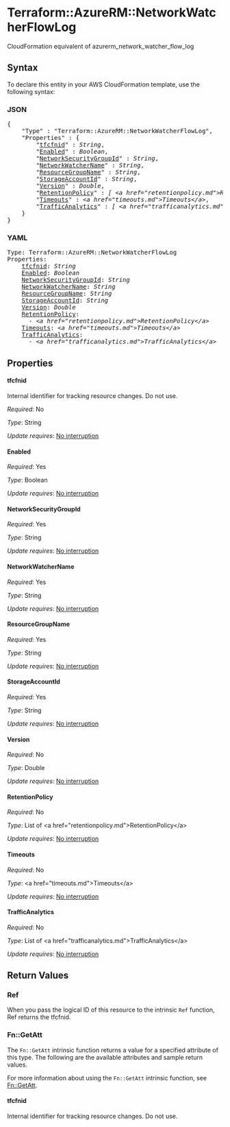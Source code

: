 # Terraform::AzureRM::NetworkWatcherFlowLog

CloudFormation equivalent of azurerm_network_watcher_flow_log

## Syntax

To declare this entity in your AWS CloudFormation template, use the following syntax:

### JSON

<pre>
{
    "Type" : "Terraform::AzureRM::NetworkWatcherFlowLog",
    "Properties" : {
        "<a href="#tfcfnid" title="tfcfnid">tfcfnid</a>" : <i>String</i>,
        "<a href="#enabled" title="Enabled">Enabled</a>" : <i>Boolean</i>,
        "<a href="#networksecuritygroupid" title="NetworkSecurityGroupId">NetworkSecurityGroupId</a>" : <i>String</i>,
        "<a href="#networkwatchername" title="NetworkWatcherName">NetworkWatcherName</a>" : <i>String</i>,
        "<a href="#resourcegroupname" title="ResourceGroupName">ResourceGroupName</a>" : <i>String</i>,
        "<a href="#storageaccountid" title="StorageAccountId">StorageAccountId</a>" : <i>String</i>,
        "<a href="#version" title="Version">Version</a>" : <i>Double</i>,
        "<a href="#retentionpolicy" title="RetentionPolicy">RetentionPolicy</a>" : <i>[ &lt;a href=&#34;retentionpolicy.md&#34;&gt;RetentionPolicy&lt;/a&gt;, ... ]</i>,
        "<a href="#timeouts" title="Timeouts">Timeouts</a>" : <i>&lt;a href=&#34;timeouts.md&#34;&gt;Timeouts&lt;/a&gt;</i>,
        "<a href="#trafficanalytics" title="TrafficAnalytics">TrafficAnalytics</a>" : <i>[ &lt;a href=&#34;trafficanalytics.md&#34;&gt;TrafficAnalytics&lt;/a&gt;, ... ]</i>
    }
}
</pre>

### YAML

<pre>
Type: Terraform::AzureRM::NetworkWatcherFlowLog
Properties:
    <a href="#tfcfnid" title="tfcfnid">tfcfnid</a>: <i>String</i>
    <a href="#enabled" title="Enabled">Enabled</a>: <i>Boolean</i>
    <a href="#networksecuritygroupid" title="NetworkSecurityGroupId">NetworkSecurityGroupId</a>: <i>String</i>
    <a href="#networkwatchername" title="NetworkWatcherName">NetworkWatcherName</a>: <i>String</i>
    <a href="#resourcegroupname" title="ResourceGroupName">ResourceGroupName</a>: <i>String</i>
    <a href="#storageaccountid" title="StorageAccountId">StorageAccountId</a>: <i>String</i>
    <a href="#version" title="Version">Version</a>: <i>Double</i>
    <a href="#retentionpolicy" title="RetentionPolicy">RetentionPolicy</a>: <i>
      - &lt;a href=&#34;retentionpolicy.md&#34;&gt;RetentionPolicy&lt;/a&gt;</i>
    <a href="#timeouts" title="Timeouts">Timeouts</a>: <i>&lt;a href=&#34;timeouts.md&#34;&gt;Timeouts&lt;/a&gt;</i>
    <a href="#trafficanalytics" title="TrafficAnalytics">TrafficAnalytics</a>: <i>
      - &lt;a href=&#34;trafficanalytics.md&#34;&gt;TrafficAnalytics&lt;/a&gt;</i>
</pre>

## Properties

#### tfcfnid

Internal identifier for tracking resource changes. Do not use.

_Required_: No

_Type_: String

_Update requires_: [No interruption](https://docs.aws.amazon.com/AWSCloudFormation/latest/UserGuide/using-cfn-updating-stacks-update-behaviors.html#update-no-interrupt)

#### Enabled

_Required_: Yes

_Type_: Boolean

_Update requires_: [No interruption](https://docs.aws.amazon.com/AWSCloudFormation/latest/UserGuide/using-cfn-updating-stacks-update-behaviors.html#update-no-interrupt)

#### NetworkSecurityGroupId

_Required_: Yes

_Type_: String

_Update requires_: [No interruption](https://docs.aws.amazon.com/AWSCloudFormation/latest/UserGuide/using-cfn-updating-stacks-update-behaviors.html#update-no-interrupt)

#### NetworkWatcherName

_Required_: Yes

_Type_: String

_Update requires_: [No interruption](https://docs.aws.amazon.com/AWSCloudFormation/latest/UserGuide/using-cfn-updating-stacks-update-behaviors.html#update-no-interrupt)

#### ResourceGroupName

_Required_: Yes

_Type_: String

_Update requires_: [No interruption](https://docs.aws.amazon.com/AWSCloudFormation/latest/UserGuide/using-cfn-updating-stacks-update-behaviors.html#update-no-interrupt)

#### StorageAccountId

_Required_: Yes

_Type_: String

_Update requires_: [No interruption](https://docs.aws.amazon.com/AWSCloudFormation/latest/UserGuide/using-cfn-updating-stacks-update-behaviors.html#update-no-interrupt)

#### Version

_Required_: No

_Type_: Double

_Update requires_: [No interruption](https://docs.aws.amazon.com/AWSCloudFormation/latest/UserGuide/using-cfn-updating-stacks-update-behaviors.html#update-no-interrupt)

#### RetentionPolicy

_Required_: No

_Type_: List of &lt;a href=&#34;retentionpolicy.md&#34;&gt;RetentionPolicy&lt;/a&gt;

_Update requires_: [No interruption](https://docs.aws.amazon.com/AWSCloudFormation/latest/UserGuide/using-cfn-updating-stacks-update-behaviors.html#update-no-interrupt)

#### Timeouts

_Required_: No

_Type_: &lt;a href=&#34;timeouts.md&#34;&gt;Timeouts&lt;/a&gt;

_Update requires_: [No interruption](https://docs.aws.amazon.com/AWSCloudFormation/latest/UserGuide/using-cfn-updating-stacks-update-behaviors.html#update-no-interrupt)

#### TrafficAnalytics

_Required_: No

_Type_: List of &lt;a href=&#34;trafficanalytics.md&#34;&gt;TrafficAnalytics&lt;/a&gt;

_Update requires_: [No interruption](https://docs.aws.amazon.com/AWSCloudFormation/latest/UserGuide/using-cfn-updating-stacks-update-behaviors.html#update-no-interrupt)

## Return Values

### Ref

When you pass the logical ID of this resource to the intrinsic `Ref` function, Ref returns the tfcfnid.

### Fn::GetAtt

The `Fn::GetAtt` intrinsic function returns a value for a specified attribute of this type. The following are the available attributes and sample return values.

For more information about using the `Fn::GetAtt` intrinsic function, see [Fn::GetAtt](https://docs.aws.amazon.com/AWSCloudFormation/latest/UserGuide/intrinsic-function-reference-getatt.html).

#### tfcfnid

Internal identifier for tracking resource changes. Do not use.

